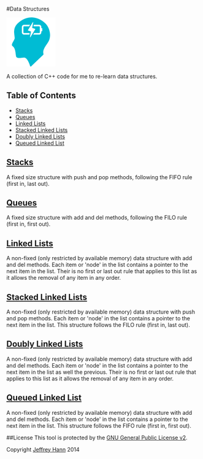 #Data Structures

[![logo](https://raw.githubusercontent.com/learn-something-new/learn-something-new.github.io/master/logo.png?v=2)](#)

A collection of C++ code for me to re-learn data structures.

## Table of Contents
* [Stacks](/stack)
* [Queues](/queue)
* [Linked Lists](/linkedlist)
* [Stacked Linked Lists](/stackedlist)
* [Doubly Linked Lists](/doublylinkedlist)
* [Queued Linked List](/queuedlist)

## [Stacks](/stack)

A fixed size structure with push and pop methods, following the FIFO rule (first in, last out).
    
## [Queues](/queue)

A fixed size structure with add and del methods, following the FILO rule (first in, first out).
    
## [Linked Lists](/linkedlist)

A non-fixed (only restricted by available memory) data structure with add and del methods. Each item or 'node' in
the list contains a pointer to the next item in the list. Their is no first or last out rule that applies to this
list as it allows the removal of any item in any order.

## [Stacked Linked Lists](/stackedlist)

A non-fixed (only restricted by available memory) data structure with push and pop methods. Each item or 'node' 
in the list contains a pointer to the next item in the list. This structure follows the FILO rule (first in, last out).
    
## [Doubly Linked Lists](/doublylinkedlist)

A non-fixed (only restricted by available memory) data structure with add and del methods. Each item or 'node' in
the list contains a pointer to the next item in the list as well the previous. Their is no first or last out rule 
that applies to this list as it allows the removal of any item in any order.

## [Queued Linked List](/queuedlist)

A non-fixed (only restricted by available memory) data structure with add and del methods. Each item or 'node'
in the list contains a pointer to the next item in the list. This structure follows the FIFO rule (first in, first out).

##License
This tool is protected by the [GNU General Public License v2](http://www.gnu.org/licenses/gpl-2.0.html).

Copyright [Jeffrey Hann](http://jeffreyhann.ca/) 2014
